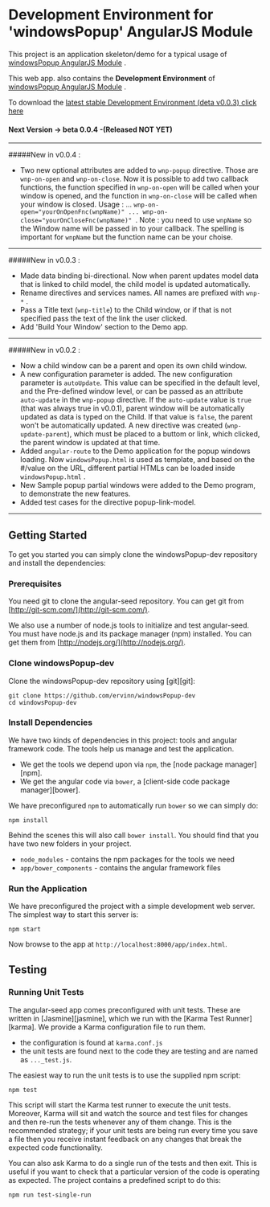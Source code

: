 Development Environment for 'windowsPopup' AngularJS Module
===========================================================

This project is an application skeleton/demo for a typical usage of  [windowsPopup AngularJS Module](https://github.com/ervinn/windowsPopup) .  

This web app. also contains the **Development Environment** of  [windowsPopup AngularJS Module](https://github.com/ervinn/windowsPopup) .

To download the [latest stable Development Environment (deta v0.0.3) click here](https://github.com/ervinn/windowsPopup-dev/tree/v0.0.3)

#### Next Version -> beta 0.0.4 -(Released NOT YET)

-----
#####New in v0.0.4 :
- Two new optional attributes are added to `wnp-popup` directive. Those are `wnp-on-open` and `wnp-on-close`. Now it is possible to add two callback functions, the function specified in `wnp-on-open` will be called when your window is opened, and the function in `wnp-on-close` will be called when your window is closed. Usage : ...  `wnp-on-open="yourOnOpenFnc(wnpName)" ... wnp-on-close="yourOnCloseFnc(wnpName)" `. Note : you need to use `wnpName` so the Window name will be passed in to your callback. The spelling is important for `wnpName` but the function name can be your choise.

-----
#####New in v0.0.3 :
- Made data binding bi-directional. Now when parent updates model data that is linked to child model, the child model is updated automatically.
- Rename directives and services names. All names are prefixed with `wnp-*` .
- Pass a Title text (`wnp-title`) to the Child window, or if that is not specified pass the text of the link the user clicked.
- Add 'Build Your Window' section to the Demo app.

------
#####New in v0.0.2 :

- Now a child window can be a parent and open its own child window.
- A new configuration parameter is added. The new configuration parameter is `autoUpdate`. This value can be specified in the default level, and the Pre-defined window level, or can be passed as an attribute `auto-update` in the `wnp-popup` directive. If the `auto-update` value is `true` (that was always true in v0.0.1), parent window will be automatically updated as data is  typed on the Child. If that value is `false`, the parent won't be automatically updated. A new directive was created (`wnp-update-parent`), which must be placed to a buttom or link, which clicked, the parent window is updated at that time.
- Added `angular-route` to the Demo application for the popup windows loading. Now `windowsPopup.html` is used as template, and based on the #/value on the URL, different partial HTMLs can be loaded inside `windowsPopup.html` .
- New Sample popup partial windows were added to the Demo program, to demonstrate the new features.
- Added test cases for the directive popup-link-model.


-----

## Getting Started

To get you started you can simply clone the windowsPopup-dev repository and install the dependencies:

### Prerequisites

You need git to clone the angular-seed repository. You can get git from
[http://git-scm.com/](http://git-scm.com/).

We also use a number of node.js tools to initialize and test angular-seed. You must have node.js and
its package manager (npm) installed.  You can get them from [http://nodejs.org/](http://nodejs.org/).

### Clone windowsPopup-dev

Clone the windowsPopup-dev repository using [git][git]:

```
git clone https://github.com/ervinn/windowsPopup-dev
cd windowsPopup-dev
```

### Install Dependencies

We have two kinds of dependencies in this project: tools and angular framework code.  The tools help
us manage and test the application.

* We get the tools we depend upon via `npm`, the [node package manager][npm].
* We get the angular code via `bower`, a [client-side code package manager][bower].

We have preconfigured `npm` to automatically run `bower` so we can simply do:

```
npm install
```

Behind the scenes this will also call `bower install`.  You should find that you have two new
folders in your project.

* `node_modules` - contains the npm packages for the tools we need
* `app/bower_components` - contains the angular framework files


### Run the Application

We have preconfigured the project with a simple development web server.  The simplest way to start
this server is:

```
npm start
```

Now browse to the app at `http://localhost:8000/app/index.html`.


## Testing

### Running Unit Tests

The angular-seed app comes preconfigured with unit tests. These are written in
[Jasmine][jasmine], which we run with the [Karma Test Runner][karma]. We provide a Karma
configuration file to run them.

* the configuration is found at `karma.conf.js`
* the unit tests are found next to the code they are testing and are named as `..._test.js`.

The easiest way to run the unit tests is to use the supplied npm script:

```
npm test
```

This script will start the Karma test runner to execute the unit tests. Moreover, Karma will sit and
watch the source and test files for changes and then re-run the tests whenever any of them change.
This is the recommended strategy; if your unit tests are being run every time you save a file then
you receive instant feedback on any changes that break the expected code functionality.

You can also ask Karma to do a single run of the tests and then exit.  This is useful if you want to
check that a particular version of the code is operating as expected.  The project contains a
predefined script to do this:

```
npm run test-single-run
```
